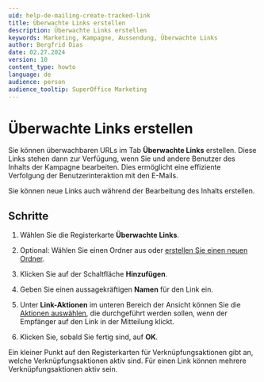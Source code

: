 ```yaml
---
uid: help-de-mailing-create-tracked-link
title: Überwachte Links erstellen
description: Überwachte Links erstellen
keywords: Marketing, Kampagne, Aussendung, Überwachte Links
author: Bergfrid Dias
date: 02.27.2024
version: 10
content_type: howto
language: de
audience: person
audience_tooltip: SuperOffice Marketing
---
```


# Überwachte Links erstellen

Sie können überwachbaren URLs im Tab **Überwachte Links** erstellen. Diese Links stehen dann zur Verfügung, wenn Sie und andere Benutzer des Inhalts der Kampagne bearbeiten. Dies ermöglicht eine effiziente Verfolgung der Benutzerinteraktion mit den E-Mails.

Sie können neue Links auch während der Bearbeitung des Inhalts erstellen.

## Schritte

1. Wählen Sie die Registerkarte **Überwachte Links**.

2. Optional: Wählen Sie einen Ordner aus oder [erstellen Sie einen neuen Ordner][2].

3. Klicken Sie auf der Schaltfläche **Hinzufügen**.

4. Geben Sie einen aussagekräftigen **Namen** für den Link ein.

5. Unter **Link-Aktionen** im unteren Bereich der Ansicht können Sie die [Aktionen auswählen][1], die durchgeführt werden sollen, wenn der Empfänger auf den Link in der Mitteilung klickt.

6. Klicken Sie, sobald Sie fertig sind, auf **OK**.

Ein kleiner Punkt auf den Registerkarten für Verknüpfungsaktionen gibt an, welche Verknüpfungsaktionen aktiv sind. Für einen Link können mehrere Verknüpfungsaktionen aktiv sein.

<!-- Referenced links -->
[1]: define-link-actions.md
[2]: ../../learn/create-folder.md

